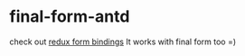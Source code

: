 # final-form-antd

check out [redux form bindings](https://github.com/zhDmitry/redux-form-antd)
It works with final form too =)
